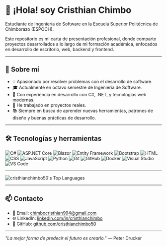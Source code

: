 # 👋 ¡Hola! soy Cristhian Chimbo

Estudiante de Ingeniería de Software en la Escuela Superior Politécnica de Chimborazo (ESPOCH). 

Este repositorio es mi carta de presentación profesional, donde comparto proyectos desarrollados a lo largo de mi formación académica, enfocados en desarrollo de escritorio, web, backend y frontend.

---

## 🌟 Sobre mí

- 💡 Apasionado por resolver problemas con el desarrollo de software.
- 🎓 Actualmente en octavo semestre de Ingeniería de Software.
- 🔧 Con experiencia en desarrollo con C#, .NET, y tecnologías web modernas.
- 🧪 He trabajado en proyectos reales.
- 📚 Siempre en busca de aprender nuevas herramientas, patrones de diseño y buenas prácticas de desarrollo.

---

## 🛠️ Tecnologías y herramientas

![C#](https://img.shields.io/badge/C%23-%23239120.svg?style=for-the-badge&logo=c-sharp&logoColor=white)
![ASP.NET Core](https://img.shields.io/badge/ASP.NET%20Core-512BD4?style=for-the-badge&logo=.net&logoColor=white)
![Blazor](https://img.shields.io/badge/Blazor-512BD4?style=for-the-badge&logo=blazor&logoColor=white)
![Entity Framework](https://img.shields.io/badge/Entity%20Framework-3C3C3C?style=for-the-badge&logo=.net&logoColor=white)
![Bootstrap](https://img.shields.io/badge/Bootstrap-7952B3?style=for-the-badge&logo=bootstrap&logoColor=white)
![HTML](https://img.shields.io/badge/HTML5-E34F26?style=for-the-badge&logo=html5&logoColor=white)
![CSS](https://img.shields.io/badge/CSS3-1572B6?style=for-the-badge&logo=css3&logoColor=white)
![JavaScript](https://img.shields.io/badge/JavaScript-F7DF1E?style=for-the-badge&logo=javascript&logoColor=black)
![Python](https://img.shields.io/badge/Python-3776AB?style=for-the-badge&logo=python&logoColor=white)
![Git](https://img.shields.io/badge/Git-F05032?style=for-the-badge&logo=git&logoColor=white)
![GitHub](https://img.shields.io/badge/GitHub-181717?style=for-the-badge&logo=github&logoColor=white)
![Docker](https://img.shields.io/badge/Docker-2496ED?style=for-the-badge&logo=docker&logoColor=white)
![Visual Studio](https://img.shields.io/badge/Visual%20Studio-5C2D91?style=for-the-badge&logo=visual%20studio&logoColor=white)
![VS Code](https://img.shields.io/badge/VS%20Code-007ACC?style=for-the-badge&logo=visual-studio-code&logoColor=white)

---

![cristhianchimbo50's Top Languages](https://github-readme-stats.vercel.app/api/top-langs/?username=cristhianchimbo50&theme=vue-dark&show_icons=true&hide_border=true&layout=compact)

---
## 📫 Contacto

- 📧 Email: chimbocristhian994@gmail.com  
- 🌐 LinkedIn: [linkedin.com/in/cristhianchimbo](https://www.linkedin.com/in/cristhian-pa%C3%BAl-chimbo-ortiz-40b5931a9/)  
- 🐙 GitHub: [github.com/cristhianchimbo50](https://github.com/cristhianchimbo50)

---


 *"La mejor forma de predecir el futuro es crearlo."* — Peter Drucker
